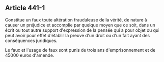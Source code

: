 Article 441-1
----
Constitue un faux toute altération frauduleuse de la vérité, de nature à causer
un préjudice et accomplie par quelque moyen que ce soit, dans un écrit ou tout
autre support d'expression de la pensée qui a pour objet ou qui peut avoir pour
effet d'établir la preuve d'un droit ou d'un fait ayant des conséquences
juridiques.

Le faux et l'usage de faux sont punis de trois ans d'emprisonnement et de 45000
euros d'amende.
